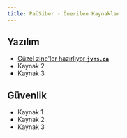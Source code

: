 ```yaml
---
title: PaüSiber - Önerilen Kaynaklar
---
```


## Yazılım
- [Güzel zine'ler hazırlıyor **`jvns.ca`**](https://jvns.ca/)
- Kaynak 2
- Kaynak 3

## Güvenlik
- Kaynak 1
- Kaynak 2
- Kaynak 3
